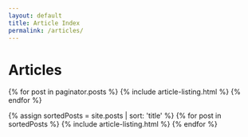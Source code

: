 ```yaml
---
layout: default
title: Article Index
permalink: /articles/
---
```


# Articles

<!-- This loops through the paginated posts -->
{% for post in paginator.posts %}
  {% include article-listing.html %}
{% endfor %}


{% assign sortedPosts = site.posts | sort: 'title' %}
{% for post in sortedPosts %}
{% include article-listing.html %}
{% endfor %}